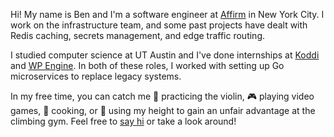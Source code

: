 Hi! My name is Ben and I'm a software engineer at [Affirm](https://affirm.com/) in New York City.
I work on the infrastructure team, and some past projects have dealt with Redis caching, secrets management,
and edge traffic routing.

I studied computer science at UT Austin and I've done internships at [Koddi](https://koddi.com/) and
[WP Engine](https://wpengine.com/). In both of these roles, I worked with setting up Go microservices to replace legacy systems.

In my free time, you can catch me 🎻 practicing the violin, 🎮 playing video games, 🍳 cooking, or 🧗 using my
height to gain an unfair advantage at the climbing gym.
Feel free to [say hi](mailto:benjamin.porter@utexas.edu) or take a look around!
